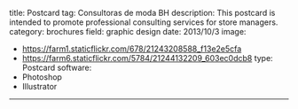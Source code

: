 title: Postcard
tag: Consultoras de moda BH
description: This postcard is intended to promote professional consulting services for store managers.
category: brochures
field: graphic design
date: 2013/10/3
image:
- https://farm1.staticflickr.com/678/21243208588_f13e2e5cfa
- https://farm6.staticflickr.com/5784/21244132209_603ec0dcb8
type: Postcard
software:
- Photoshop
- Illustrator
---

